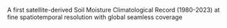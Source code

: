 A first satellite-derived Soil Moisture Climatological Record (1980-2023) at fine spatiotemporal resolution with global seamless coverage
